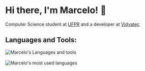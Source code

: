 # Hi there, I'm Marcelo! 👋
Computer Science student at [UFPR](https://ufpr.br/) and a developer at [Vidyatec](https://vidyatec.com/)
## Languages and Tools:
![Marcelo's Languages and tools](https://skillicons.dev/icons?i=ts,c,python,react,nodejs,postgresql,next,threejs)
<br />
<br />
![Marcelo's most used languages](https://github-readme-stats.vercel.app/api/top-langs/?username=marcelo-schreiber&amp;langs_count=5&amp;theme=radical)
